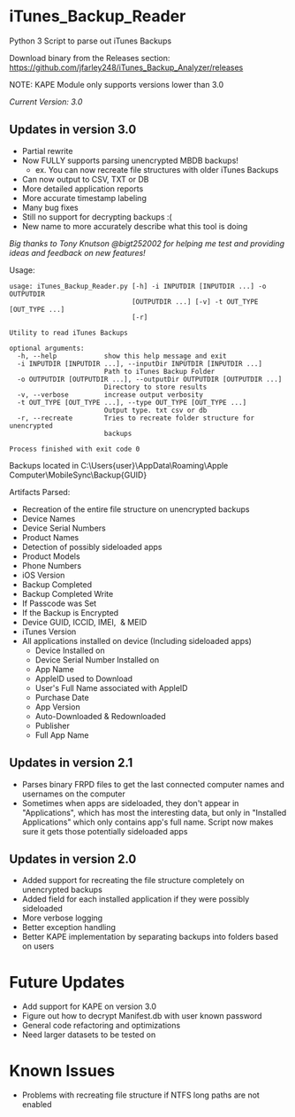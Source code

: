 # iTunes_Backup_Reader
Python 3 Script to parse out iTunes Backups

Download binary from the Releases section: https://github.com/jfarley248/iTunes_Backup_Analyzer/releases

NOTE: KAPE Module only supports versions lower than 3.0

*Current Version: 3.0*
## Updates in version 3.0
* Partial rewrite
* Now FULLY supports parsing unencrypted MBDB backups!
    * ex. You can now recreate file structures with older iTunes Backups
* Can now output to CSV, TXT or DB
* More detailed application reports
* More accurate timestamp labeling 
* Many bug fixes
* Still no support for decrypting backups :( 
* New name to more accurately describe what this tool is doing

*Big thanks to Tony Knutson @bigt252002 for helping me test and providing ideas and feedback on new features!*


Usage:
```
usage: iTunes_Backup_Reader.py [-h] -i INPUTDIR [INPUTDIR ...] -o OUTPUTDIR
                               [OUTPUTDIR ...] [-v] -t OUT_TYPE [OUT_TYPE ...]
                               [-r]

Utility to read iTunes Backups

optional arguments:
  -h, --help            show this help message and exit
  -i INPUTDIR [INPUTDIR ...], --inputDir INPUTDIR [INPUTDIR ...]
                        Path to iTunes Backup Folder
  -o OUTPUTDIR [OUTPUTDIR ...], --outputDir OUTPUTDIR [OUTPUTDIR ...]
                        Directory to store results
  -v, --verbose         increase output verbosity
  -t OUT_TYPE [OUT_TYPE ...], --type OUT_TYPE [OUT_TYPE ...]
                        Output type. txt csv or db
  -r, --recreate        Tries to recreate folder structure for unencrypted
                        backups

Process finished with exit code 0

```

Backups located in C:\Users\{user}\AppData\Roaming\Apple Computer\MobileSync\Backup\{GUID}

Artifacts Parsed:
* Recreation of the entire file structure on unencrypted backups
* Device Names
* Device Serial Numbers
* Product Names
* Detection of possibly sideloaded apps
* Product Models
* Phone Numbers
* iOS Version
* Backup Completed
* Backup Completed Write
* If Passcode was Set
* If the Backup is Encrypted
* Device GUID, ICCID, IMEI,  & MEID
* iTunes Version
* All applications installed on device (Including sideloaded apps)
  * Device Installed on
  * Device Serial Number Installed on
  * App Name
  * AppleID used to Download
  * User's Full Name associated with AppleID
  * Purchase Date
  * App Version
  * Auto-Downloaded & Redownloaded
  * Publisher
  * Full App Name
  
  
 
## Updates in version 2.1
* Parses binary FRPD files to get the last connected computer names and usernames on the computer
* Sometimes when apps are sideloaded, they don't appear in "Applications", which has most the interesting data, but only in "Installed Applications" which only contains app's full name. Script now makes sure it gets those potentially sideloaded apps

## Updates in version 2.0
* Added support for recreating the file structure completely on unencrypted backups
* Added field for each installed application if they were possibly sideloaded
* More verbose logging
* Better exception handling
* Better KAPE implementation by separating backups into folders based on users
  
# Future Updates
* Add support for KAPE on version 3.0
* Figure out how to decrypt Manifest.db with user known password
* General code refactoring and optimizations
* Need larger datasets to be tested on

# Known Issues
* Problems with recreating file structure if NTFS long paths are not enabled